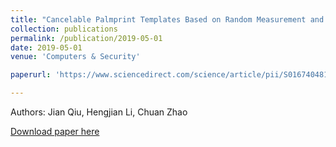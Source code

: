 ```yaml
---
title: "Cancelable Palmprint Templates Based on Random Measurement and Noise Data for Security and Privacy-Preserving Authentication"
collection: publications
permalink: /publication/2019-05-01
date: 2019-05-01
venue: 'Computers & Security'

paperurl: 'https://www.sciencedirect.com/science/article/pii/S0167404818306618'

---
```

Authors: Jian Qiu, Hengjian Li, Chuan Zhao


[Download paper here](https://www.sciencedirect.com/science/article/pii/S0167404818306618)


